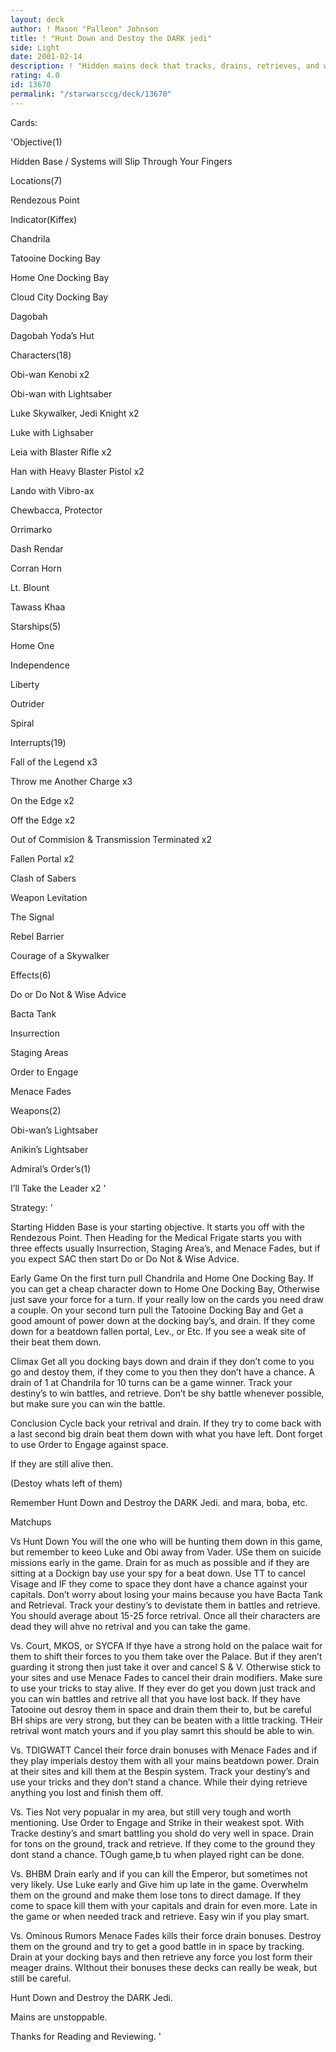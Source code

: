 ```yaml
---
layout: deck
author: ! Mason "Palleon" Johnson
title: ! "Hunt Down and Destoy the DARK jedi"
side: Light
date: 2001-02-14
description: ! "Hidden mains deck that tracks, drains, retrieves, and wins. They keep trying to hunt us down. Why not return the favor."
rating: 4.0
id: 13670
permalink: "/starwarsccg/deck/13670"
---
```

Cards: 

'Objective(1)


Hidden Base / Systems will Slip Through Your Fingers 


Locations(7)


Rendezous Point

Indicator(Kiffex) 

Chandrila

Tatooine Docking Bay

Home One Docking Bay

Cloud City Docking Bay

Dagobah

Dagobah Yoda’s Hut


Characters(18) 


Obi-wan Kenobi x2

Obi-wan with Lightsaber

Luke Skywalker, Jedi Knight x2

Luke with Lighsaber

Leia with Blaster Rifle x2

Han with Heavy Blaster Pistol x2 

Lando with Vibro-ax 

Chewbacca, Protector

Orrimarko

Dash Rendar

Corran Horn

Lt. Blount

Tawass Khaa


Starships(5) 


Home One

Independence

Liberty 

Outrider

Spiral



Interrupts(19)


Fall of the Legend x3

Throw me Another Charge x3

On the Edge x2

Off the Edge x2

Out of Commision & Transmission Terminated x2

Fallen Portal x2

Clash of Sabers

Weapon Levitation

The Signal

Rebel Barrier

Courage of a Skywalker


Effects(6)


Do or Do Not & Wise Advice

Bacta Tank

Insurrection 

Staging Areas

Order to Engage

Menace Fades


Weapons(2)


Obi-wan’s Lightsaber

Anikin’s Lightsaber 


Admiral’s Order’s(1)


I’ll Take the Leader x2  '

Strategy: '

Starting Hidden Base is your starting objective. It starts you off with the Rendezous Point. Then Heading for the Medical Frigate starts you with three effects usually Insurrection, Staging Area’s, and Menace Fades, but if you expect SAC then start Do or Do Not & Wise Advice. 


Early Game On the first turn pull Chandrila and Home One Docking Bay. If you can get a cheap character down to Home One Docking Bay, Otherwise just save your force for a turn. If your really low on the cards you need draw a couple. On your second turn pull the Tatooine Docking Bay and Get a good amount of power down at the docking bay’s, and drain. If they come down for a beatdown fallen portal, Lev., or Etc. If you see a weak site of their beat them down. 


Climax Get all you docking bays down and drain if they don’t come to you go and destoy them, if they come to you then they don’t have a chance. A drain of 1 at Chandrila for 10 turns can be a game winner. Track your destiny’s to win battles, and retrieve. Don’t be shy battle whenever possible, but make sure you can win the battle. 


Conclusion Cycle back your retrival and drain. If they try to come back with a last second big drain beat them down with what you have left. Dont forget to use Order to Engage against space. 

If they are still alive then.

(Destoy whats left of them)


Remember Hunt Down and Destroy the DARK Jedi. and mara, boba, etc.


Matchups


Vs Hunt Down You will the one who will be hunting them down in this game, but remember to keeo Luke and Obi away from Vader. USe them on suicide missions early in the game. Drain for as much as possible and if they are sitting at a Dockign bay use your spy for a beat down. Use TT to cancel Visage and IF they come to space they dont have a chance against your capitals. Don’t worry about losing your mains because you have Bacta Tank and Retrieval. Track your destiny’s to devistate them in battles and retrieve. You should average about 15-25 force retrival. Once all their characters are dead they will ahve no retrival and you can take the game.


Vs. Court, MKOS, or SYCFA If thye have a strong hold on the palace wait for them to shift their forces to you them take over the Palace. But if they aren’t guarding it strong then just take it over and cancel S & V. Otherwise stick to your sites and use Menace Fades to cancel their drain modifiers. Make sure to use your tricks to stay alive. If they ever do get you down just track and you can win battles and retrive all that you have lost back. If they have Tatooine out desroy them in space and drain them their to, but be careful BH ships are very strong, but they can be beaten with a little tracking. THeir retrival wont match yours and if you play samrt this should be able to win. 


Vs. TDIGWATT Cancel their force drain bonuses with Menace Fades and if they play imperials destoy them with all your mains beatdown power. Drain at their sites and kill them at the Bespin system. Track your destiny’s and use your tricks and they don’t stand a chance. While their dying retrieve anything you lost and finish them off. 


Vs. Ties Not very popualar in my area, but still very tough and worth mentioning. Use Order to Engage and Strike in their weakest spot. With Tracke destiny’s and smart battling you shold do very well in space. Drain for tons on the ground, track and retrieve. If they come to the ground they dont stand a chance. TOugh game,b tu when played right can be done. 


Vs. BHBM Drain early and if you can kill the Emperor, but sometimes not very likely. Use Luke early and Give him up late in the game. Overwhelm them on the ground and make them lose tons to direct damage. If they come to space kill them with your capitals and drain for even more. Late in the game or when needed track and retrieve. Easy win if you play smart. 


Vs. Ominous Rumors Menace Fades kills their force drain bonuses. Destroy them on the ground and try to get a good battle in in space by tracking. Drain at your docking bays and then retrieve any force you lost form their meager drains. WIthout their bonuses these decks can really be weak, but still be careful.


Hunt Down and Destroy the DARK Jedi.


Mains are unstoppable.


Thanks for Reading and Reviewing.   '
